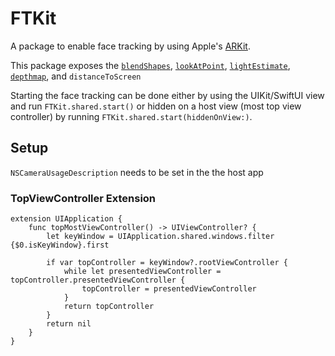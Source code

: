 # FTKit

A package to enable face tracking by using Apple's [ARKit](https://developer.apple.com/documentation/arkit).

This package exposes the [`blendShapes`](https://developer.apple.com/documentation/arkit/arfaceanchor/2928251-blendshapes/), [`lookAtPoint`](https://developer.apple.com/documentation/arkit/arfaceanchor/2968192-lookatpoint), [`lightEstimate`](https://developer.apple.com/documentation/arkit/arlightestimate),  [`depthmap`](https://developer.apple.com/documentation/arkit/ardepthdata/3566296-depthmap), and `distanceToScreen`

Starting the face tracking can be done either by using the UIKit/SwiftUI view and run `FTKit.shared.start()` or hidden on a host view (most top view controller) by running `FTKit.shared.start(hiddenOnView:)`. 


## Setup

`NSCameraUsageDescription` needs to be set in the the host app


### TopViewController Extension

```
extension UIApplication {
    func topMostViewController() -> UIViewController? {
        let keyWindow = UIApplication.shared.windows.filter {$0.isKeyWindow}.first
        
        if var topController = keyWindow?.rootViewController {
            while let presentedViewController = topController.presentedViewController {
                topController = presentedViewController
            }
            return topController
        }
        return nil
    }
}
```

